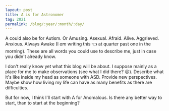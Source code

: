 ```yaml
---
layout: post
title: A is for Astronomer
tag: 2021
permalink: /blog/:year/:month/:day/
---
```


A could also be for Autism. Or Amusing. Asexual. Afraid. Alive. Aggrieved. Anxious. Always Awake (I *am* writing this :point_left: at quarter past one in the morning). These are all words you could use to describe me, just in case you didn't already know.

I don't really know yet what this blog will be about. I suppose mainly as a place for me to make observations (see what I did there? :wink:). Describe what it's like inside my head as someone with ASD. Provide new perspectives. Maybe show how living my life can have as many benefits as there are difficulties.

But for now, I think I'll start with A for Anomalous. Is there any better way to start, than to start at the beginning?
